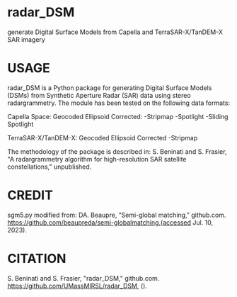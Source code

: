 # radar_DSM
generate Digital Surface Models from Capella and TerraSAR-X/TanDEM-X SAR imagery

# USAGE
radar_DSM is a Python package for generating Digital Surface Models (DSMs) from Synthetic Aperture Radar (SAR) data using stereo radargrammetry. The module has been tested on the following data formats:

Capella Space:
        Geocoded Ellipsoid Corrected:
                -Stripmap
                -Spotlight
                -Sliding Spotlight

TerraSAR-X/TanDEM-X:
        Geocoded Ellipsoid Corrected
                -Stripmap

The methodology of the package is described in: S. Beninati and S. Frasier, "A radargrammetry algorithm for high-resolution SAR satellite constellations," unpublished.

# CREDIT
sgm5.py modified from:
DA. Beaupre, “Semi-global matching,” github.com. https://github.com/beaupreda/semi-globalmatching,(accessed Jul. 10, 2023).

# CITATION
S. Beninati and S. Frasier, "radar_DSM," github.com. https://github.com/UMassMIRSL/radar_DSM, (<date accessed>).

